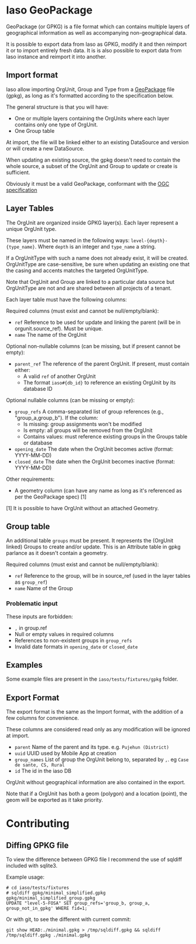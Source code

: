 Iaso GeoPackage
========================

GeoPackage (or GPKG) is a file format which can contains multiple layers of geographical information as well
as accompanying non-geographical data.

It is possible to export data from Iaso as GPKG, modify it and then reimport it or to import entirely fresh data. It is
is also possible to export data from Iaso instance and reimport it into another.

Import format
-------------

Iaso allow importing OrgUnit, Group and Type from a [GeoPackage](https://www.geopackage.org/) file (gpkg), as long
as it's formatted according to the specification below.

The general structure is that you will have:
 * One or multiple layers containing the OrgUnits where each layer contains only one type of OrgUnit.
 * One Group table

At import, the file will be linked either to an existing DataSource and version or will create a new DataSource.

When updating an existing source, the gpkg doesn't need to contain the whole source, a subset of the OrgUnit and Group
to update or create is sufficient.

Obviously it must be a valid GeoPackage, conformant with the [OGC specification](https://www.geopackage.org/spec/)

## Layer Tables
The OrgUnit are organized inside GPKG layer(s). Each layer represent a unique OrgUnit type.

These layers must be named in the following ways: `level-{depth}-{type_name}`. Where `depth` is an integer and `type_name` a string.

If a OrgUnitType with such a name does not already exist, it will be created. OrgUnitType are case-sensitive, 
be sure when updating an existing one that the casing and accents matches the targeted OrgUnitType. 

Note that OrgUnit and Group are linked to a particular data source but OrgUnitType are not and are shared between all projects of a tenant.

Each layer table must have the following columns:

Required columns (must exist and cannot be null/empty/blank):
* `ref` Reference to be used for update and linking the parent (will be in orgunit.source_ref). Must be unique.
* `name` The name of the OrgUnit

Optional non-nullable columns (can be missing, but if present cannot be empty):
* `parent_ref` The reference of the parent OrgUnit. If present, must contain either:
  - A valid `ref` of another OrgUnit
  - The format `iaso#{db_id}` to reference an existing OrgUnit by its database ID

Optional nullable columns (can be missing or empty):
* `group_refs` A comma-separated list of group references (e.g., "group_a,group_b"). If the column:
  - Is missing: group assignments won't be modified
  - Is empty: all groups will be removed from the OrgUnit
  - Contains values: must reference existing groups in the Groups table or database
* `opening_date` The date when the OrgUnit becomes active (format: YYYY-MM-DD)
* `closed_date` The date when the OrgUnit becomes inactive (format: YYYY-MM-DD)

Other requirements:
* A geometry column (can have any name as long as it's referenced as per the GeoPackage spec) [1]

[1] It is possible to have OrgUnit without an attached Geometry.

## Group table

An additional table `groups` must be present. It represents the (OrgUnit linked) Groups to create and/or update. This is an Attribute table in gpkg parlance as it doesn't contain a geometry.

Required columns (must exist and cannot be null/empty/blank):
* `ref` Reference to the group, will be in source_ref (used in the layer tables as `group_ref`)
* `name` Name of the Group

### Problematic input

These inputs are forbidden:
* `,` in group.ref
* Null or empty values in required columns
* References to non-existent groups in `group_refs`
* Invalid date formats in `opening_date` or `closed_date`

## Examples

Some example files are present in the `iaso/tests/fixtures/gpkg` folder.


Export Format
-------------

The export format is the same as the Import format, with the addition of a few columns for convenience.

These columns are considered read only as any modification will be ignored at import.

* `parent` Name of the parent and its type. e.g. `Pujehun (District)`
* `uuid` UUID used by Mobile App at creation
* `group_names` List of group the OrgUnit belong to, separated by `,`. eg  `Case de sante, CS, Rural`
* `id` The id in the iaso DB

OrgUnit without geographical information are also contained in the export.

Note that if a OrgUnit has both a geom (polygon) and a location (point),
the geom will be exported as it take priority.

Contributing
============

Diffing GPKG file
-----------------

To view the difference between GPKG file I recommend the use of sqldiff included with sqlite3.

Example usage:
```
# cd iaso/tests/fixtures
# sqldiff gpkg/minimal_simplified.gpkg gpkg/minimal_simplified_group.gpkg
UPDATE "level-5-FOSA" SET group_refs='group_b, group_a, group_not_in_gpkg' WHERE fid=1;
```

Or with git, to see the different with current commit:
```
git show HEAD:./minimal.gpkg > /tmp/sqldiff.gpkg && sqldiff /tmp/sqldiff.gpkg ./minimal.gpkg
```
